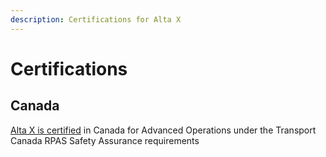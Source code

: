 ```yaml
---
description: Certifications for Alta X
---
```


# Certifications

## Canada

[Alta X is certified](https://www.tc.gc.ca/en/services/aviation/drone-safety/choosing-right-drone.html) in Canada for Advanced Operations under the Transport Canada RPAS Safety Assurance requirements 

